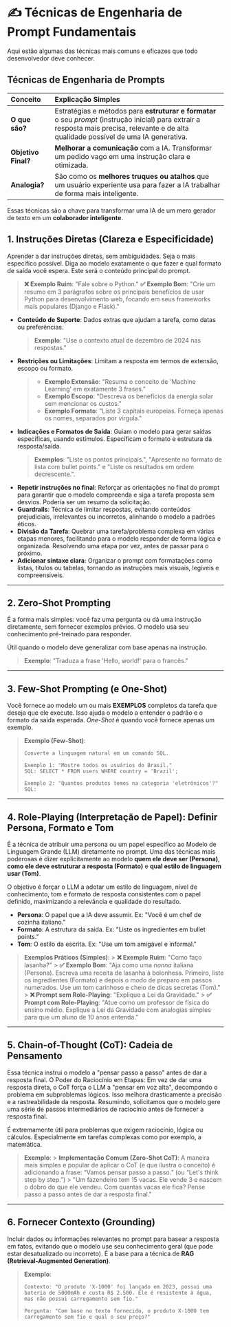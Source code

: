 # ✍️ Técnicas de Engenharia de Prompt Fundamentais

Aqui estão algumas das técnicas mais comuns e eficazes que todo desenvolvedor deve conhecer.

## Técnicas de Engenharia de Prompts

| Conceito | Explicação Simples |
| :--- | :--- |
| **O que são?** | Estratégias e métodos para **estruturar e formatar** o seu *prompt* (instrução inicial) para extrair a resposta mais precisa, relevante e de alta qualidade possível de uma IA generativa. |
| **Objetivo Final?** | **Melhorar a comunicação** com a IA. Transformar um pedido vago em uma instrução clara e otimizada. |
| **Analogia?** | São como os **melhores truques ou atalhos** que um usuário experiente usa para fazer a IA trabalhar de forma mais inteligente. |

Essas técnicas são a chave para transformar uma IA de um mero gerador de texto em um **colaborador inteligente**.

## 1. Instruções Diretas (Clareza e Especificidade)

Aprender a dar instruções diretas, sem ambiguidades.
Seja o mais específico possível. Diga ao modelo exatamente o que fazer e qual formato de saída você espera.
Este será o conteúdo principal do prompt.

> **❌ Exemplo Ruim**: "Fale sobre o Python."
> **✅ Exemplo Bom**: "Crie um resumo em 3 parágrafos sobre os principais benefícios de usar Python para desenvolvimento web, focando em seus frameworks mais populares (Django e Flask)."

- **Conteúdo de Suporte**: Dados extras que ajudam a tarefa, como datas ou preferências.
    > **Exemplo**: "Use o contexto atual de dezembro de 2024 nas respostas."
- **Restrições ou Limitações**: Limitam a resposta em termos de extensão, escopo ou formato.
    > - **Exemplo Extensão**: "Resuma o conceito de 'Machine Learning' em exatamente 3 frases."
    > - **Exemplo Escopo**: "Descreva os benefícios da energia solar sem mencionar os custos."
    > - **Exemplo Formato**: "Liste 3 capitais europeias. Forneça apenas os nomes, separados por vírgula."
- **Indicações e Formatos de Saída**: Guiam o modelo para gerar saídas específicas, usando estímulos. Especificam o formato e estrutura da resposta/saída.
    > **Exemplos**: "Liste os pontos principais.", "Apresente no formato de lista com bullet points." e "Liste os resultados em ordem decrescente.".
- **Repetir instruções no final**: Reforçar as orientações no final do prompt para garantir que o modelo compreenda e siga a tarefa proposta sem desvios. Poderia ser um resumo da solicitação.
- **Guardrails**: Técnica de limitar respostas, evitando conteúdos prejudiciais, irrelevantes ou incorretos, alinhando o modelo a padrões éticos.
- **Divisão da Tarefa**: Quebrar uma tarefa/problema complexa em várias etapas menores, facilitando para o modelo responder de forma lógica e organizada. Resolvendo uma etapa por vez, antes de passar para o próximo.
- **Adicionar sintaxe clara**: Organizar o prompt com formatações como listas, titulos ou tabelas, tornando as instruções mais visuais, legíveis e compreensiveis.

---

## 2. Zero-Shot Prompting

É a forma mais simples: você faz uma pergunta ou dá uma instrução diretamente, sem fornecer exemplos prévios.
O modelo usa seu conhecimento pré-treinado para responder.

Útil quando o modelo deve generalizar com base apenas na instrução.

> **Exemplo**: "Traduza a frase 'Hello, world!' para o francês."

---

## 3. Few-Shot Prompting (e One-Shot)

Você fornece ao modelo um ou mais **EXEMPLOS** completos da tarefa que deseja que ele execute. Isso ajuda o modelo a entender o padrão e o formato da saída esperada. *One-Shot* é quando você fornece apenas um exemplo.

> **Exemplo (Few-Shot)**:
>
> ```textplain
> Converte a linguagem natural em um comando SQL.
>
> Exemplo 1: "Mostre todos os usuários do Brasil."
> SQL: SELECT * FROM users WHERE country = 'Brazil';
>
> Exemplo 2: "Quantos produtos temos na categoria 'eletrônicos'?"
> SQL:
> ```

---

## 4. Role-Playing (Interpretação de Papel): Definir Persona, Formato e Tom

É a técnica de atribuir uma persona ou um papel específico ao Modelo de Linguagem Grande (LLM) diretamente no prompt.
Uma das técnicas mais poderosas é dizer explicitamente ao modelo **quem ele deve ser (Persona)**, **como ele deve estruturar a resposta (Formato)** e **qual estilo de linguagem usar (Tom)**.

O objetivo é forçar o LLM a adotar um estilo de linguagem, nível de conhecimento, tom e formato de resposta consistentes com o papel definido, maximizando a relevância e qualidade do resultado.

- **Persona**: O papel que a IA deve assumir. Ex: "Você é um chef de cozinha italiano."
- **Formato**: A estrutura da saída. Ex: "Liste os ingredientes em bullet points."
- **Tom**: O estilo da escrita. Ex: "Use um tom amigável e informal."

> **Exemplos Práticos (Simples)**:
    > **❌ Exemplo Ruim**: "Como faço lasanha?"
    > **✅ Exemplo Bom**: "Aja como uma *nonna* italiana (Persona). Escreva uma receita de lasanha à bolonhesa. Primeiro, liste os ingredientes (Formato) e depois o modo de preparo em passos numerados. Use um tom carinhoso e cheio de dicas secretas (Tom)."
    > **❌ Prompt sem Role-Playing**: "Explique a Lei da Gravidade."
    > **✅ Prompt com Role-Playing**: "Atue como um professor de física do ensino médio. Explique a Lei da Gravidade com analogias simples para que um aluno de 10 anos entenda."

---

## 5. Chain-of-Thought (CoT): Cadeia de Pensamento

Essa técnica instrui o modelo a "pensar passo a passo" antes de dar a resposta final.
O Poder do Raciocínio em Etapas: Em vez de dar uma resposta direta, o CoT força o LLM a "pensar em voz alta", decompondo o problema em subproblemas lógicos. Isso melhora drasticamente a precisão e a rastreabilidade da resposta.
Resumindo, solicitamos que o modelo gere uma série de passos intermediários de raciocínio antes de fornecer a resposta final.

É extremamente útil para problemas que exigem raciocínio, lógica ou cálculos.
Especialmente em tarefas complexas como por exemplo, a matemática.

> **Exemplo**:
    > **Implementação Comum (Zero-Shot CoT)**: A maneira mais simples e popular de aplicar o CoT (e que ilustra o conceito) é adicionando a frase: “Vamos pensar passo a passo.” (ou “Let's think step by step.”)
    > "Um fazendeiro tem 15 vacas. Ele vende 3 e nascem o dobro do que ele vendeu. Com quantas vacas ele fica? Pense passo a passo antes de dar a resposta final."

---

## 6. Fornecer Contexto (Grounding)

Incluir dados ou informações relevantes no prompt para basear a resposta em fatos, evitando que o modelo use seu conhecimento geral (que pode estar desatualizado ou incorreto). É a base para a técnica de **RAG (Retrieval-Augmented Generation)**.

> **Exemplo**:
>
> ```text
> Contexto: "O produto 'X-1000' foi lançado em 2023, possui uma bateria de 5000mAh e custa R$ 2.500. Ele é resistente à água, mas não possui carregamento sem fio."
>
> Pergunta: "Com base no texto fornecido, o produto X-1000 tem carregamento sem fio e qual o seu preço?"
> ```
